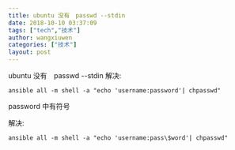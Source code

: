 ```yaml
---
title: ubuntu 没有　passwd --stdin
date: 2018-10-10 03:37:09
tags: ["tech","技术"]
author: wangxiuwen
categories: ["技术"]
layout: post
---
```


ubuntu 没有　passwd --stdin
解决:
```
ansible all -m shell -a "echo 'username:password'| chpasswd"
```

password 中有符号

解决:
```
ansible all -m shell -a "echo 'username:pass\$word'| chpasswd"
